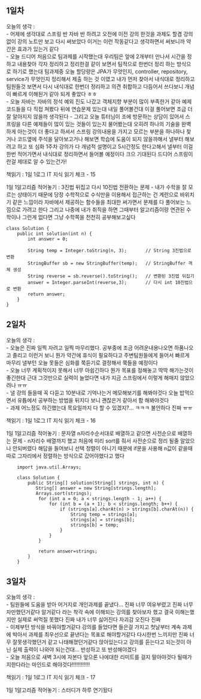 
## 1일차 

오늘의 생각 :   
    - 어제에 생각대로 스프링 반 자바 반 하려고 오전에 이전 강의 한것을 과제도 할겸 강의 없이 강의 노트만 보고 다시 써보았다 이거는 이런 작동같다고 생각하면서 써보니까 약간은 효과가 있는거 같다   
    - 오늘 드디어 처음으로 팀과제를 시작했는대 우리팀은 앞에 2개부터 만나서 시간을 정하고 내용찾아 각자 정리하고 정리한걸 같이 보면서 팀적으로 한번더 정리 하는 방식으로 하기로 했는대  팀과제중 오늘 할당량은 JPA가 무엇인지, controller, repository, service가 무엇인지 정리해서 제출 하는 것 이였고 내가 먼저 찾아서 내식대로 정리하고 팀원들것 보면서 다시 내식대로 한번더 정리하고 의견 취합하고 다듬어서 쓰다보니 개념이 빠르게 이해된거 같아 되게 좋았다 ㅎㅎ   
    - 오늘 자바는 자바의 정석 예외 진도 나갔고 객체지향 부분이 많이 부족한거 같아 예제 코드들을 다 직접 쳐봤다 뒤에 연습문제 있는대 내일 풀어볼건대 이걸 풀어보면 조금 더 잘 알아지지 않을까 생각된다
    - 그리고 오늘 튜터님이 조에 방문하는 상담이 있어서 스프링을 다른 예제들이 많이 있는 것들이 있는지 물어봤는대 오히려 하나의 기술을 완벽하게 아는것이 더 좋다고 하셔서 스프링 강의내용을 가지고 모르는 부분을 하나하나 찾거나 코드옆에 주석을 달아보고거나 해보면 학습에 도움이 되지 않을까해서 낼부터 해보려고 하고 또 심화 1주차 강의가 다 개념적 설명이고 5시간정도 한다고해서 낼부터 이걸 한번 적어가면서 내식대로 정리하면서 들어볼 예정이다 크으 기대된다 드디어 스프링이란걸 제대로 알 수 있는건가!   
    
    
책읽기 : 1일 1로그 IT 지식 읽기 체크 - 15
    
1일 1알고리즘 적어놓기 : 3진법 뒤집고 다시 10진법 전환하는 문제 - 내가 수학을 잘 모르는 상태이기 때문에 당장 수학적으로 수식만을 이용해서 접근하는 건 계란으로 바위치기 같은 느낌이라 자바에서 제공하는 함수들을 최대한 써가면서 문제를 다 풀어보는 느낌으로 가려고 한다 그리고 나중에 내가 취직을 하면 그때부터 알고리즘이랑 연관된 수학이나 그런게 없다면 그냥 수학쪽을 천천히 공부해보고싶다 

    class Solution {
        public int solution(int n) {
            int answer = 0;

            String temp = Integer.toString(n, 3);       // String 3진법으로 변환
            StringBuffer sb = new StringBuffer(temp);   // StringBuffer 객체 생성
            String reverse = sb.reverse().toString();   // 변환된 3진법 뒤집기
            answer = Integer.parseInt(reverse,3);       // 다시 int 10진법으로 변환
            return answer;
        }
    }


## 2일차 

오늘의 생각 :   
    - 오늘은 진짜 일찍 자려고 일찍 마무리했다. 공부중에 조금 어려운내용나오면 하품나오고 졸리고 이런거 보니 뭔가 약간에 휴식이 필요하다고 주변팀원들에게 들어서 빠르게 마무리 낼부턴 오늘 못들은 심화를 쭉듣기로 결정해서 쭉들을 예정이다   
    - 오늘 너무 계획적이지 못해서 너무 아쉽긴하다 뭔가 목표를 정해놓고 딱딱 해가는것이 좋긴한대 근대 그것만으로 실력이 늘었다면 내가 지금 스프링에서 이렇게 해매지 않았으려나 ㅠㅠ   
    - 낼 강의 들을때 꼭 다듣고 10분내로 기억나는거 메모해보기를 해봐야것다 오늘 밥먹으면서 유튭에서 공부하는 방법을 뒤지다 보니 괜찮은거 같아서 함 해봐야것다    
    - 과제 어느정도 하긴했는대 목요일까지 다 할 수 있겠지?... ㅋㅋㅋ 불안하다 진짜 ㅠㅠ   
    
책읽기 : 1일 1로그 IT 지식 읽기 체크 - 16
    
1일 1알고리즘 적어놓기 :  문자열 n자리수순서대로 배열하고 같으면 사전순으로 배열하는 문제 - n자리수 배열까지 했고 처음에 미리 sort를 줘서 사전순으로 정리 될줄 알았으나 안되버렸다 해답을 들어보니 선택 정렬이 아니기 때문에 if문을 사용해 n값이 같을때 따로 그자리에서 정렬하는 방식으로 갔어야했다고 했다 

        import java.util.Arrays;

        class Solution {
            public String[] solution(String[] strings, int n) {
               String[] answer = new String[strings.length];           
               Arrays.sort(strings);
                for (int a = 0; a < strings.length - 1; a++) {
                    for (int b = (a + 1); b < strings.length; b++) {
                        if (strings[a].charAt(n) > strings[b].charAt(n)) {
                            String temp = strings[a];
                            strings[a] = strings[b];
                            strings[b] = temp;
                        }
                    }
                }       

                return answer=strings;
            }
        }


## 3일차 

오늘의 생각 :   
    - 팀원들에 도움을 받아 어거지로 개인과제를 끝냈다... 진짜 너무 여유부렸고 진짜 너무 자만했던거같다 알거같다 라는 착각 속에 이해되는 강의를 찾아보자 했고 결국 이해는했지만 실제로 써먹질 못했다 진짜 내가 너무 싫어진다 자괴감 오진다 진짜    
    - 이제부턴 방식을 바꿔야할거같다 강의를 들었다면 들은걸 가지고 첫날부터 계속 과제에 박아서 과제를 최우선으로 끝낸다는 목표로 해야할거같다 다시한번 느끼지만 진짜 너무 잘못생각했던거 같고 나태해졌던거같다 앉아있는다고 강의를 듣는다고 되는것이 아닌 실제 출력이 나와야 되는건대... 반성하고 또 반성해야겠다   
    - 오늘 처음으로 새벽 3시에 자본다 앞으론 나에대한 리미트를 걸지 말아야것다 될때가지한다라는 마인드로 해야것다!!!!!!!!!!!!    
    
책읽기 : 1일 1로그 IT 지식 읽기 체크 - 17
    
1일 1알고리즘 적어놓기 :  스터디가 하루 연기됬다 
